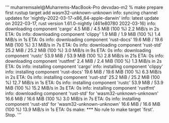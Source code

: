'''
muharremsalel@Muharrems-MacBook-Pro devxdao-m2 % make prepare first
rustup target add wasm32-unknown-unknown
info: syncing channel updates for 'nightly-2022-03-17-x86_64-apple-darwin'
info: latest update on 2022-03-17, rust version 1.61.0-nightly (461e80780 2022-03-16)
info: downloading component 'cargo'
  4.5 MiB /   4.5 MiB (100 %)   2.2 MiB/s in  2s ETA:  0s
info: downloading component 'clippy'
  1.9 MiB /   1.9 MiB (100 %)   1.4 MiB/s in  1s ETA:  0s
info: downloading component 'rust-docs'
 19.6 MiB /  19.6 MiB (100 %)   3.1 MiB/s in  7s ETA:  0s
info: downloading component 'rust-std'
 25.2 MiB /  25.2 MiB (100 %)   3.0 MiB/s in  9s ETA:  0s
info: downloading component 'rustc'
 53.9 MiB /  53.9 MiB (100 %)   2.8 MiB/s in 21s ETA:  0s
info: downloading component 'rustfmt'
  2.4 MiB /   2.4 MiB (100 %)   1.3 MiB/s in  2s ETA:  0s
info: installing component 'cargo'
info: installing component 'clippy'
info: installing component 'rust-docs'
 19.6 MiB /  19.6 MiB (100 %)   6.3 MiB/s in  2s ETA:  0s
info: installing component 'rust-std'
 25.2 MiB /  25.2 MiB (100 %)  12.7 MiB/s in  1s ETA:  0s
info: installing component 'rustc'
 53.9 MiB /  53.9 MiB (100 %)  15.2 MiB/s in  3s ETA:  0s
info: installing component 'rustfmt'
info: downloading component 'rust-std' for 'wasm32-unknown-unknown'
 16.6 MiB /  16.6 MiB (100 %)   3.0 MiB/s in  7s ETA:  0s
info: installing component 'rust-std' for 'wasm32-unknown-unknown'
 16.6 MiB /  16.6 MiB (100 %)  13.9 MiB/s in  1s ETA:  0s
make: *** No rule to make target `first'.  Stop.
'''